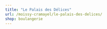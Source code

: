 ```yaml
---
title: "Le Palais des Délices"
url: /moissy-cramayel/le-palais-des-delices/
shop: boulangerie
---
```

